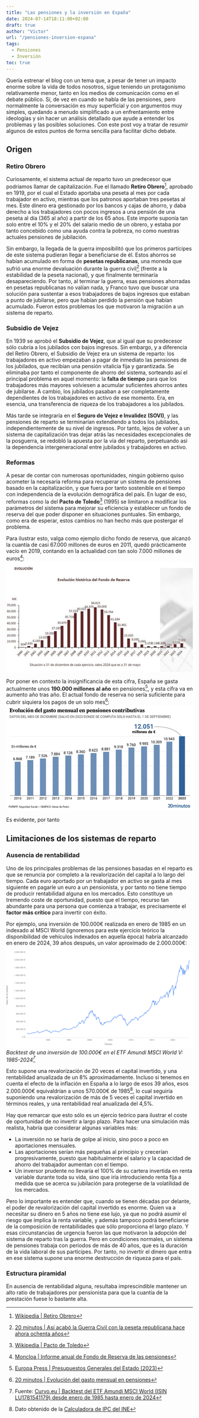 ```yaml
---
title: "Las pensiones y la inversión en España"
date: 2024-07-14T18:11:00+02:00
draft: true
author: "Víctor"
url: "/pensiones-inversion-espana"
tags:
  - Pensiones
  - Inversión
toc: true
---
```


Quería estrenar el blog con un tema que, a pesar de tener un impacto enorme sobre la vida de todos nosotros, sigue teniendo un protagonismo relativamente menor, tanto en los medios de comunicación como en el debate público. Sí, de vez en cuando se habla de las pensiones, pero normalmente la conversación es muy superficial y con argumentos muy simples, quedando a menudo simplificado a un enfrentamiento entre ideologías y sin hacer un análisis detallado que ayude a entender los problemas y las posibles soluciones. Con este post voy a tratar de resumir algunos de estos puntos de forma sencilla para facilitar dicho debate.

## Origen

### Retiro Obrero

Curiosamente, el sistema actual de reparto tuvo un predecesor que podríamos llamar de capitalización. Fue el llamado **Retiro Obrero**[^1], aprobado en 1919, por el cual el Estado aportaba una peseta al mes por cada trabajador en activo, mientras que los patronos aportaban tres pesetas al mes. Este dinero era gestionado por los bancos y cajas de ahorro, y daba derecho a los trabajadores con pocos ingresos a una pensión de una peseta al día (365 al año) a partir de los 65 años. Este importe suponía tan solo entre el 10% y el 20% del salario medio de un obrero, y estaba por tanto concebido como una ayuda contra la pobreza, no como nuestras actuales pensiones de jubilación.

Sin embargo, la llegada de la guerra imposibilitó que los primeros partícipes de este sistema pudieran llegar a beneficiarse de él. Estos ahorros se habían acumulado en forma de **pesetas republicanas**, una moneda que sufrió una enorme devaluación durante la guerra civil[^2] (frente a la estabilidad de la peseta nacional), y que finalmente terminaría desapareciendo. Por tanto, al terminar la guerra, esas pensiones ahorradas en pesetas republicanas no valían nada, y Franco tuvo que buscar una solución para sustentar a esos trabajadores de bajos ingresos que estaban a punto de jubilarse, pero que habían perdido la pensión que habían acumulado. Fueron estos problemas los que motivaron la migración a un sistema de reparto.

### Subsidio de Vejez

En 1939 se aprobó el **Subsidio de Vejez**, que al igual que su predecesor sólo cubría a los jubilados con bajos ingresos. Sin embargo, y a diferencia del Retiro Obrero, el Subsidio de Vejez era un sistema de reparto: los trabajadores en activo empezaban a pagar de inmediato las pensiones de los jubilados, que recibían una pensión vitalicia fija y garantizada. Se eliminaba por tanto el componente de ahorro del sistema, sorteando así el principal problema en aquel momento: la **falta de tiempo** para que los trabajadores más mayores volviesen a acumular suficientes ahorros antes de jubilarse. A cambio, los jubilados pasaban a ser completamente dependientes de los trabajadores en activo de ese momento. Era, en esencia, una transferencia de riqueza de los trabajadores a los jubilados.

Más tarde se integraría en el **Seguro de Vejez e Invalidez (SOVI)**, y las pensiones de reparto se terminarían extendiendo a todos los jubilados, independientemente de su nivel de ingresos. Por tanto, lejos de volver a un sistema de capitalización tras dejar atrás las necesidades excepcionales de la posguerra, se redobló la apuesta por la vía del reparto, perpetuando así la dependencia intergeneracional entre jubilados y trabajadores en activo.

### Reformas

A pesar de contar con numerosas oportunidades, ningún gobierno quiso acometer la necesaria reforma para recuperar un sistema de pensiones basado en la capitalización, y que fuera por tanto sostenible en el tiempo con independencia de la evolución demográfica del país. En lugar de eso, reformas como la del **Pacto de Toledo**[^3] (1995) se limitaron a modificar los parámetros del sistema para mejorar su eficiencia y establecer un fondo de reserva del que poder disponer en situaciones puntuales. Sin embargo, como era de esperar, estos cambios no han hecho más que postergar el problema.

Para ilustrar esto, valga como ejemplo dicho fondo de reserva, que alcanzó la cuantía de casi 67.000 millones de euros en 2011, quedó prácticamente vacío en 2019, contando en la actualidad con tan solo 7.000 millones de euros[^4]:
![](../assets/fondo_reserva.png)

Por poner en contexto la insignificancia de esta cifra, España se gasta actualmente unos **190.000 millones al año** en pensiones[^5], y esta cifra va en aumento año tras año. El actual fondo de reserva no sería suficiente para cubrir siquiera los pagos de un solo mes[^6]:
![](../assets/evolucion_gasto_mensual_pensiones.png)

Es evidente, por tanto

## Limitaciones de los sistemas de reparto

### Ausencia de rentabilidad

Uno de los principales problemas de las pensiones basadas en el reparto es que se renuncia por completo a la revalorización del capital a lo largo del tiempo. Cada euro aportado por un trabajador en activo se gasta al mes siguiente en pagarle un euro a un pensionista, y por tanto no tiene tiempo de producir rentabilidad alguna en los mercados. Esto constituye un tremendo coste de oportunidad, puesto que el tiempo, recurso tan abundante para una persona que comienza a trabajar, es precisamente el **factor más crítico** para invertir con éxito.

Por ejemplo, una inversión de 100.000€ realizada en enero de 1985 en un indexado al MSCI World (ignoremos para este ejercicio teórico la disponibilidad de vehículos indexados en aquella época) habría alcanzado en enero de 2024, 39 años después, un valor aproximado de 2.000.000€:
![](../assets/MSCI_World_1985-2024.png)
*Backtest de una inversión de 100.000€ en el ETF Amundi MSCI World V: 1985-2024[^7]*

Esto supone una revalorización de 20 veces el capital invertido, y una rentabilidad anualizada de un 8% aproximadamente. Incluso si tenemos en cuenta el efecto de la inflación en España a lo largo de esos 39 años, esos 2.000.000€ equivaldrían a unos 570.000€ de 1985[^8], lo cual seguiría suponiendo una revalorización de más de 5 veces el capital invertido en términos reales, y una rentabilidad real anualizada del 4,5%.

Hay que remarcar que esto sólo es un ejercio teórico para ilustrar el coste de oportunidad de *no* invertir a largo plazo. Para hacer una simulación más realista, habría que considerar algunas variables más:
* La inversión no se haría de golpe al inicio, sino poco a poco en aportaciones mensuales.
* Las aportaciones serían más pequeñas al principio y crecerían progresivamente, puesto que habitualmente el salario y la capacidad de ahorro del trabajador aumentan con el tiempo.
* Un inversor prudente no llevaría el 100% de su cartera invertida en renta variable durante toda su vida, sino que iría introduciendo renta fija a medida que se acerca su jubilación para protegerse de la volatilidad de los mercados.

Pero lo importante es entender que, cuando se tienen décadas por delante, el poder de revalorización del capital invertido es enorme. Quien va a necesitar su dinero en 5 años no tiene ese lujo, ya que no podrá asumir el riesgo que implica la renta variable, y además tampoco podrá beneficiarse de la composición de rentabilidades que sólo proporciona el largo plazo. Y esas circunstancias de urgencia fueron las que motivaron la adopción del sistema de reparto tras la guerra. Pero en condiciones normales, un sistema de pensiones trabaja con periodos de más de 40 años, que es la duración de la vida laboral de sus partícipes. Por tanto, no invertir el dinero que entra en ese sistema supone una enorme destrucción de riqueza para el país.

### Estructura piramidal

En ausencia de rentabilidad alguna, resultaba imprescindible mantener un alto ratio de trabajadores por pensionista para que la cuantía de la prestación fuese lo bastante alta.

[^1]: [Wikipedia | Retiro Obrero](https://es.wikipedia.org/wiki/Retiro_Obrero)
[^2]: [20 minutos | Así acabó la Guerra Civil con la peseta republicana hace ahora ochenta años](https://www.20minutos.es/lainformacion/economia-y-finanzas/asi-acabo-guerra-civil-con-peseta-republicana-hace-ahora-ochenta-anos-5368503/)
[^3]: [Wikipedia | Pacto de Toledo](https://es.wikipedia.org/wiki/Pacto_de_Toledo)
[^4]: [Moncloa | Informe anual de Fondo de Reserva de las pensiones](https://www.lamoncloa.gob.es/serviciosdeprensa/notasprensa/inclusion/Paginas/2024/030724-saiz-informe-anual-fondo-reserva.aspx)
[^5]: [Europa Press | Presupuestos Generales del Estado (2023)](https://www.europapress.es/economia/noticia-presupuestos-generales-estado-2023-politicas-dedicara-mas-gasto-cuales-menos-20221004180420.html)
[^6]: [20 minutos | Evolución del gasto mensual en pensiones](https://www.20minutos.es/lainformacion/economia/-gasto-pensiones-crece-un-11-respecto-ano-pasado-supone-ya-12-000-millones-mes-5176007/)
[^7]: Fuente: [Curvo.eu | Backtest del ETF Amundi MSCI World (ISIN LU1781541179) desde enero de 1985 hasta enero de 2024](https://curvo.eu/backtest/es/cartera/benchmark-global-100-rv--NoIgQgpgdgxgFgWwIYCcDWACA4gGwPYBGSOGAjAAzkCkGASgGogA0woAMgKqkDsAHKQFYALKR4BOZqQC6MoA?config=%7B%22investmentPatterns%22%3A%5B%5B%22one-off%22%2C100000%5D%5D%2C%22periodStart%22%3A%221985-01%22%2C%22periodEnd%22%3A%222024-01%22%7D)
[^8]: Dato obtenido de la [Calculadora de IPC del INE](https://www.ine.es/calcula/)